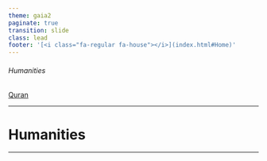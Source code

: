 ```yaml
---
theme: gaia2
paginate: true
transition: slide
class: lead
footer: '[<i class="fa-regular fa-house"></i>](index.html#Home)'
---
```


###### Humanities

<div class="dashboard-tiles">
  <a class="tile-link" href="quran/index.html" style="--tile-bg-img:url('/assets/2025-09-30-14-29-13.png');">Quran</a>
</div>

---

<!-- _class: lead invert -->

# Humanities

---
